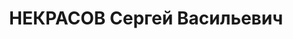 ---
title: НЕКРАСОВ Сергей Васильевич
description: "1899, Литва, росіянин, член ВКП(б) у 1919-1937 рр., освіта середня,\
  \ прож.: смт Білолуцьк Новопсковського р-ну, секретар райкому партії \n  Військовою\
  \ колегією Верховного суду СРСР 2 грудня 1937 р. засуджений до розстрілу. Вирок\
  \ виконано 3 грудня 1937 р. \n  Реабілітований у 1957 р."
---